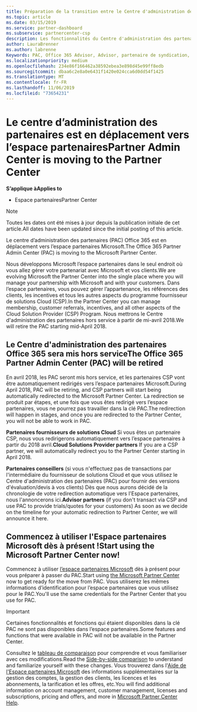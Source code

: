 ```yaml
---
title: Préparation de la transition entre le Centre d'administration des partenaires et l'Espace partenaires | Espace partenaires
ms.topic: article
ms.date: 03/15/2019
ms.service: partner-dashboard
ms.subservice: partnercenter-csp
description: Les fonctionnalités du Centre d'administration des partenaires Office 365 sont transférées sur l'Espace partenaires.
author: LauraBrenner
ms.author: labrenne
Keywords: PAC, Office 365 Advisor, Advisor, partenaire de syndication, mise hors service PAC, mise hors service des PAC
ms.localizationpriority: medium
ms.openlocfilehash: 234e86f166462a38592ebea3e898d45e99ff8edb
ms.sourcegitcommit: dbaa6c2e8a0e6431f1420e024cca6d0dd54f1425
ms.translationtype: MT
ms.contentlocale: fr-FR
ms.lasthandoff: 11/06/2019
ms.locfileid: "73654231"
---
```

# <a name="partner-admin-center-is-moving-to-the-partner-center"></a><span data-ttu-id="97b99-104">Le centre d’administration des partenaires est en déplacement vers l’espace partenaires</span><span class="sxs-lookup"><span data-stu-id="97b99-104">Partner Admin Center is moving to the Partner Center</span></span>

<span data-ttu-id="97b99-105">**S’applique à**</span><span class="sxs-lookup"><span data-stu-id="97b99-105">**Applies to**</span></span>

-  <span data-ttu-id="97b99-106">Espace partenaires</span><span class="sxs-lookup"><span data-stu-id="97b99-106">Partner Center</span></span>

> [!NOTE]  
>  <span data-ttu-id="97b99-107">Toutes les dates ont été mises à jour depuis la publication initiale de cet article.</span><span class="sxs-lookup"><span data-stu-id="97b99-107">All dates have been updated since the initial posting of this article.</span></span>

<span data-ttu-id="97b99-108">Le centre d’administration des partenaires (PAC) Office 365 est en déplacement vers l’espace partenaires Microsoft.</span><span class="sxs-lookup"><span data-stu-id="97b99-108">The Office 365 Partner Admin Center (PAC) is moving to the Microsoft Partner Center.</span></span>

<span data-ttu-id="97b99-109">Nous développons Microsoft l’espace partenaires dans le seul endroit où vous allez gérer votre partenariat avec Microsoft et vos clients.</span><span class="sxs-lookup"><span data-stu-id="97b99-109">We are evolving Microsoft the Partner Center into the single place where you will manage your partnership with Microsoft and with your customers.</span></span> <span data-ttu-id="97b99-110">Dans l’espace partenaires, vous pouvez gérer l’appartenance, les références des clients, les incentives et tous les autres aspects du programme fournisseur de solutions Cloud (CSP).</span><span class="sxs-lookup"><span data-stu-id="97b99-110">In the Partner Center you can manage membership, customer referrals, incentives, and all other aspects of the Cloud Solution Provider (CSP) Program.</span></span> <span data-ttu-id="97b99-111">Nous mettrons le Centre d'administration des partenaires hors service à partir de mi-avril 2018.</span><span class="sxs-lookup"><span data-stu-id="97b99-111">We will retire the PAC starting mid-April 2018.</span></span>

## <a name="the-office-365-partner-admin-center-pac-will-be-retired"></a><span data-ttu-id="97b99-112">Le Centre d'administration des partenaires Office 365 sera mis hors service</span><span class="sxs-lookup"><span data-stu-id="97b99-112">The Office 365 Partner Admin Center (PAC) will be retired</span></span>

<span data-ttu-id="97b99-113">En avril 2018, les PAC seront mis hors service, et les partenaires CSP vont être automatiquement redirigés vers l’espace partenaires Microsoft.</span><span class="sxs-lookup"><span data-stu-id="97b99-113">During April 2018, PAC will be retiring, and CSP partners will start being automatically redirected to the Microsoft Partner Center.</span></span> <span data-ttu-id="97b99-114">La redirection se produit par étapes, et une fois que vous êtes redirigé vers l’espace partenaires, vous ne pourrez pas travailler dans la clé PAC.</span><span class="sxs-lookup"><span data-stu-id="97b99-114">The redirection will happen in stages, and once you are redirected to the Partner Center, you will not be able to work in PAC.</span></span> 

<span data-ttu-id="97b99-115">**Partenaires fournisseurs de solutions Cloud** Si vous êtes un partenaire CSP, nous vous redirigerons automatiquement vers l’espace partenaires à partir du 2018 avril.</span><span class="sxs-lookup"><span data-stu-id="97b99-115">**Cloud Solutions Provider partners** If you are a CSP partner, we will automatically redirect you to the Partner Center starting in April 2018.</span></span> 

<span data-ttu-id="97b99-116">**Partenaires conseillers** (si vous n'effectuez pas de transactions par l'intermédiaire du fournisseur de solutions Cloud et que vous utilisez le Centre d'administration des partenaires (PAC) pour fournir des versions d'évaluation/devis à vos clients) Dès que nous aurons décidé de la chronologie de votre redirection automatique vers l'Espace partenaires, nous l'annoncerons ici.</span><span class="sxs-lookup"><span data-stu-id="97b99-116">**Advisor partners** (if you don't transact via CSP and use PAC to provide trials/quotes for your customers) As soon as we decide on the timeline for your automatic redirection to Partner Center, we will announce it here.</span></span> 


## <a name="start-using-the-microsoft-partner-center-now"></a><span data-ttu-id="97b99-117">Commencez à utiliser l'Espace partenaires Microsoft dès à présent !</span><span class="sxs-lookup"><span data-stu-id="97b99-117">Start using the Microsoft Partner Center now!</span></span>

<span data-ttu-id="97b99-118">Commencez à utiliser [l’espace partenaires Microsoft](https://partnercenter.microsoft.com/) dès à présent pour vous préparer à passer du PAC.</span><span class="sxs-lookup"><span data-stu-id="97b99-118">Start using [the Microsoft Partner Center](https://partnercenter.microsoft.com/)  now to get ready for the move from PAC.</span></span>  <span data-ttu-id="97b99-119">Vous utiliserez les mêmes informations d’identification pour l’espace partenaires que vous utilisez pour le PAC.</span><span class="sxs-lookup"><span data-stu-id="97b99-119">You'll use the same credentials for the Partner Center that you use for PAC.</span></span> 

> [!IMPORTANT]  
> <span data-ttu-id="97b99-120">Certaines fonctionnalités et fonctions qui étaient disponibles dans la clé PAC ne sont pas disponibles dans l’espace partenaires.</span><span class="sxs-lookup"><span data-stu-id="97b99-120">Some features and functions that were available in PAC will not be available in the Partner Center.</span></span>

 <span data-ttu-id="97b99-121">Consultez le [tableau de comparaison](moving-from-pac-to-pc.md) pour comprendre et vous familiariser avec ces modifications.</span><span class="sxs-lookup"><span data-stu-id="97b99-121">Read the [Side-by-side comparison](moving-from-pac-to-pc.md) to understand and familiarize yourself with these changes.</span></span>  <span data-ttu-id="97b99-122">Vous trouverez dans l'[Aide de l'Espace partenaires Microsoft](https://partnercenter.microsoft.com/partner/help) des informations supplémentaires sur la gestion des comptes, la gestion des clients, les licences et les abonnements, la tarification et les offres, etc.</span><span class="sxs-lookup"><span data-stu-id="97b99-122">You will find additional information on account management, customer management, licenses and subscriptions, pricing and offers, and more in [Microsoft Partner Center Help](https://partnercenter.microsoft.com/partner/help).</span></span>

 